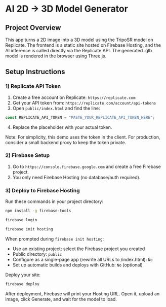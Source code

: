 # AI 2D → 3D Model Generator

## Project Overview
This app turns a 2D image into a 3D model using the TripoSR model on Replicate. The frontend is a static site hosted on Firebase Hosting, and the AI inference is called directly via the Replicate API. The generated .glb model is rendered in the browser using Three.js.

## Setup Instructions

### 1) Replicate API Token
1. Create a free account on Replicate: `https://replicate.com`
2. Get your API token from: `https://replicate.com/account/api-tokens`
3. Open `public/index.html` and find the line:
```js
const REPLICATE_API_TOKEN = "PASTE_YOUR_REPLICATE_API_TOKEN_HERE";
```
4. Replace the placeholder with your actual token.

Note: For simplicity, this demo uses the token in the client. For production, consider a small backend proxy to keep the token private.

### 2) Firebase Setup
1. Go to `https://console.firebase.google.com` and create a free Firebase project.
2. You only need Firebase Hosting (no database/auth required).

### 3) Deploy to Firebase Hosting
Run these commands in your project directory:

```bash
npm install -g firebase-tools

firebase login

firebase init hosting
```

When prompted during `firebase init hosting`:
- Use an existing project: select the Firebase project you created
- Public directory: `public`
- Configure as a single-page app (rewrite all URLs to /index.html): `No`
- Set up automatic builds and deploys with GitHub: `No` (optional)

Deploy your site:

```bash
firebase deploy
```

After deployment, Firebase will print your Hosting URL. Open it, upload an image, click Generate, and wait for the model to load.
